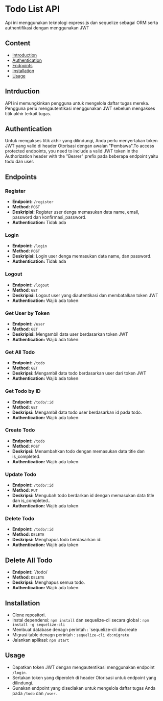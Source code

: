 # Todo List API

Api ini menggunakan teknologi express js dan sequelize sebagai ORM serta authentifikasi dengan menggunakan JWT

## Content

-   [Introduction](#introduction)
-   [Authentication](#authentication)
-   [Endpoints](#endpoints)
-   [Installation](#installation)
-   [Usage](#usage)

## Intrduction

API ini memungkinkan pengguna untuk mengelola daftar tugas mereka. Pengguna perlu mengautentikasi menggunakan JWT sebelum mengakses titik akhir terkait tugas.

## Authentication

Untuk mengakses titik akhir yang dilindungi, Anda perlu menyertakan token JWT yang valid di header Otorisasi dengan awalan "Pembawa".To access protected endpoints, you need to include a valid JWT token in the Authorization header with the "Bearer" prefix pada beberapa endpoint yaitu todo dan user.

## Endpoints

### Register

-   **Endpoint:** `/register`
-   **Method:** `POST`
-   **Deskripisi:** Register user denga memasukan data name, email, password dan konfirmasi_password.
-   **Authentication:** Tidak ada

### Login

-   **Endpoint:** `/login`
-   **Method:** `POST`
-   **Deskripisi:** Login user denga memasukan data name, dan password.
-   **Authentication:** Tidak ada

### Logout

-   **Endpoint:** `/logout`
-   **Method:** `GET`
-   **Deskripisi:** Logout user yang diautentikasi dan membatalkan token JWT
-   **Authentication:** Wajib ada token

### Get User by Token

-   **Endpoint:** `/user`
-   **Method:** `GET`
-   **Deskripisi:** Mengambil data user berdasarkan token JWT
-   **Authentication:** Wajib ada token

### Get All Todo

-   **Endpoint:** `/todo`
-   **Method:** `GET`
-   **Deskripsi:**:Mengambil data todo berdasarkan user dari token JWT
-   **Authentication:** Wajib ada token

### Get Todo by ID

-   **Endpoint:** `/todo/:id`
-   **Method:** `GET`
-   **Deskripsi:** Mengambil data todo user berdasarkan id pada todo.
-   **Authentication:** Wajib ada token

### Create Todo

-   **Endpoint:** `/todo`
-   **Method:** `POST`
-   **Deskripsi:** Menambahkan todo dengan memasukan data title dan is_completed.
-   **Authentication:** Wajib ada token

### Update Todo

-   **Endpoint:** `/todo/:id`
-   **Method:** `PUT`
-   **Deskripsi:** Mengubah todo berdarkan id dengan memasukan data title dan is_completed..
-   **Authentication:** Wajib ada token

### Delete Todo

-   **Endpoint:** `/todo/:id`
-   **Method:** `DELETE`
-   **Deskripsi:** Menghapus todo berdasarkan id.
-   **Authentication:** Wajib ada token

## Delete All Todo

-   **Endpoint:** `/todo/
-   **Method:** `DELETE`
-   **Deskripsi:** Menghapus semua todo.
-   **Authentication:** Wajib ada token

## Installation

-   Clone repositori.
-   Instal dependensi: `npm install` dan sequelize-cli secara global : `npm install -g sequelize-cli`
-   Membuat database denagn perintah : `sequelize-cli db:create
-   Migrasi table denagn perintah : `sequelize-cli db:migrate`
-   Jalankan aplikasi: `npm start`

## Usage

-   Dapatkan token JWT dengan mengautentikasi menggunakan endpoint `/login`.
-   Sertakan token yang diperoleh di header Otorisasi untuk endpoint yang dilindungi.
-   Gunakan endpoint yang disediakan untuk mengelola daftar tugas Anda pada `/todo` dan `/user`.
